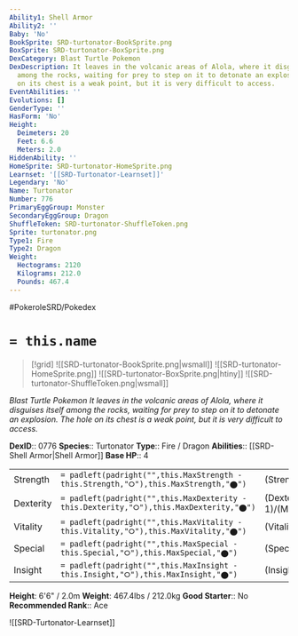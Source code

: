 ```yaml
---
Ability1: Shell Armor
Ability2: ''
Baby: 'No'
BookSprite: SRD-turtonator-BookSprite.png
BoxSprite: SRD-turtonator-BoxSprite.png
DexCategory: Blast Turtle Pokemon
DexDescription: It leaves in the volcanic areas of Alola, where it disguises itself
  among the rocks, waiting for prey to step on it to detonate an explosion. The hole
  on its chest is a weak point, but it is very difficult to access.
EventAbilities: ''
Evolutions: []
GenderType: ''
HasForm: 'No'
Height:
  Deimeters: 20
  Feet: 6.6
  Meters: 2.0
HiddenAbility: ''
HomeSprite: SRD-turtonator-HomeSprite.png
Learnset: '[[SRD-Turtonator-Learnset]]'
Legendary: 'No'
Name: Turtonator
Number: 776
PrimaryEggGroup: Monster
SecondaryEggGroup: Dragon
ShuffleToken: SRD-turtonator-ShuffleToken.png
Sprite: turtonator.png
Type1: Fire
Type2: Dragon
Weight:
  Hectograms: 2120
  Kilograms: 212.0
  Pounds: 467.4
---
```


#PokeroleSRD/Pokedex

# `= this.name`

> [!grid]
> ![[SRD-turtonator-BookSprite.png|wsmall]]
> ![[SRD-turtonator-HomeSprite.png]]
> ![[SRD-turtonator-BoxSprite.png|htiny]]
> ![[SRD-turtonator-ShuffleToken.png|wsmall]]


*Blast Turtle Pokemon*
*It leaves in the volcanic areas of Alola, where it disguises itself among the rocks, waiting for prey to step on it to detonate an explosion. The hole on its chest is a weak point, but it is very difficult to access.*

**DexID**:: 0776
**Species**:: Turtonator
**Type**:: Fire / Dragon
**Abilities**:: [[SRD-Shell Armor|Shell Armor]]
**Base HP**:: 4

|           |                                                                                        |                                          |
| --------- | -------------------------------------------------------------------------------------- | ---------------------------------------- |
| Strength  | `= padleft(padright("",this.MaxStrength - this.Strength,"⭘"),this.MaxStrength,"⬤")`    | (Strength::2)/(MaxStrength::5)   |
| Dexterity | `= padleft(padright("",this.MaxDexterity - this.Dexterity,"⭘"),this.MaxDexterity,"⬤")` | (Dexterity:: 1)/(MaxDexterity::3) |
| Vitality  | `= padleft(padright("",this.MaxVitality - this.Vitality,"⭘"),this.MaxVitality,"⬤")`    | (Vitality::3)/(MaxVitality::7)   |
| Special   | `= padleft(padright("",this.MaxSpecial - this.Special,"⭘"),this.MaxSpecial,"⬤")`       | (Special::2)/(MaxSpecial::5)     |
| Insight   | `= padleft(padright("",this.MaxInsight - this.Insight,"⭘"),this.MaxInsight,"⬤")`       | (Insight::2)/(MaxInsight::5)     |

**Height**: 6'6" / 2.0m
**Weight**: 467.4lbs / 212.0kg
**Good Starter**:: No
**Recommended Rank**:: Ace

![[SRD-Turtonator-Learnset]]